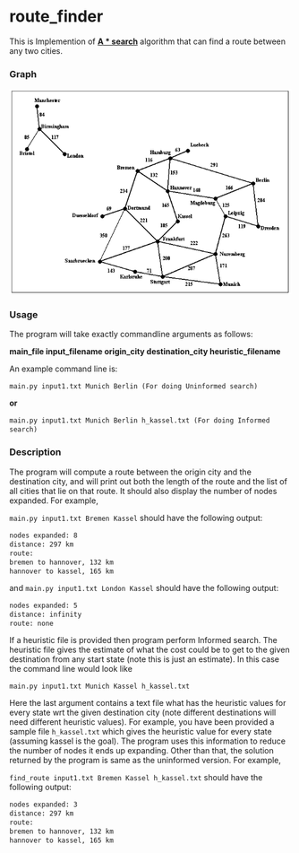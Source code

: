 # route_finder
This is Implemention of **[A * search](https://en.wikipedia.org/wiki/A*_search_algorithm)** algorithm that can find a route between any two cities. 

### Graph ###

<p align="center">
  <img  src="./graph.PNG">
</p>  


### Usage ###

The program will take exactly commandline arguments as follows:


**main_file input_filename origin_city destination_city heuristic_filename**

An example command line is:

``` 
main.py input1.txt Munich Berlin (For doing Uninformed search) 
```
**or**
```
main.py input1.txt Munich Berlin h_kassel.txt (For doing Informed search) 
```

### Description ###

The program will compute a route between the origin city and the destination city, and will print out both the length of the route and the list of all cities that lie on that route. It should also display the number of nodes expanded. For example,

```main.py input1.txt Bremen Kassel```
should have the following output:
```
nodes expanded: 8
distance: 297 km
route:
bremen to hannover, 132 km
hannover to kassel, 165 km 
```
and
```main.py input1.txt London Kassel```
should have the following output:
```
nodes expanded: 5
distance: infinity
route: none
```

If a heuristic file is provided then program perform Informed search. The heuristic file gives the estimate of what the cost could be to get to the given destination from any start state (note this is just an estimate). In this case the command line would look like

```
main.py input1.txt Munich Kassel h_kassel.txt
```

Here the last argument contains a text file what has the heuristic values for every state wrt the given destination city (note different destinations will need different heuristic values). For example, you have been provided a sample file `h_kassel.txt` which gives the heuristic value for every state (assuming kassel is the goal). The program uses this information to reduce the number of nodes it ends up expanding. Other than that, the solution returned by the program is same as the uninformed version. For example,

```find_route input1.txt Bremen Kassel h_kassel.txt``` should have the following output:

```
nodes expanded: 3
distance: 297 km
route:
bremen to hannover, 132 km
hannover to kassel, 165 km 
```

